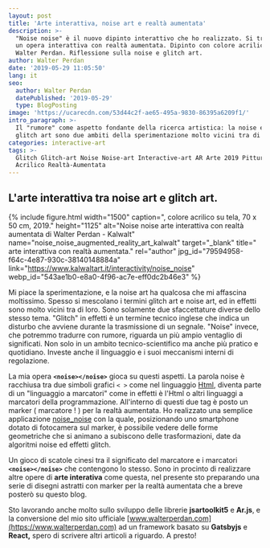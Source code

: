 ```yaml
---
layout: post
title: 'Arte interattiva, noise art e realtà aumentata'
description: >-
  "Noise noise" è il nuovo dipinto interattivo che ho realizzato. Si tratta di
  un opera interattiva con realtà aumentata. Dipinto con colore acrilico da
  Walter Perdan. Riflessione sulla noise e glitch art.
author: Walter Perdan
date: '2019-05-29 11:05:50'
lang: it
seo:
  author: Walter Perdan
  datePublished: '2019-05-29'
  type: BlogPosting
image: 'https://ucarecdn.com/53d44c2f-ae65-495a-9830-86395a6209f1/'
intro_paragraph: >-
  Il "rumore" come aspetto fondante della ricerca artistica: la noise e la
  glitch art sono due ambiti della sperimentazione molto vicini tra di loro.
categories: interactive-art
tags: >-
  Glitch Glitch-art Noise Noise-art Interactive-art AR Arte 2019 Pittura
  Acrilico Realtà-Aumentata
---
```

## L'arte interattiva tra noise art e glitch art.

{% include figure.html width="1500" caption="<noise></noise>, colore acrilico su tela, 70 x 50 cm, 2019." height="1125" alt="Noise noise arte interattiva con realtà aumentata di Walter Perdan - Kalwalt" name="noise_noise_augmented_reality_art_kalwalt" target="_blank" title="<noise></noise> arte interattiva con realtà aumentata." rel="author" jpg_id="79594958-f64c-4e87-930c-38140148884a" link="https://www.kalwaltart.it/interactivity/noise_noise" webp_id="543ae1b0-e8a0-4f96-ac7e-eff0dc2b46e3" %}

Mi piace la sperimentazione, e la noise art ha qualcosa che mi affascina moltissimo. Spesso si mescolano i termini glitch art e noise art, ed in effetti sono molto vicini tra di loro. Sono solamente due sfaccettature diverse dello stesso tema. "Glitch" in effetti è un termine tecnico inglese  che indica un disturbo che avviene durante la trasmissione di un segnale. "Noise" invece, che potremmo tradurre con rumore, riguarda un più ampio ventaglio di significati.  Non solo in un ambito tecnico-scientifico ma anche più pratico e quotidiano. Investe anche il linguaggio e i suoi meccanismi interni di regolazione.

La mia opera **`<noise></noise>`** gioca su questi aspetti. La parola noise è racchiusa tra due simboli grafici `< >` come nel linguaggio [Html](https://it.wikipedia.org/wiki/HTML), diventa parte di un "linguaggio a marcatori" come in effetti è l'Html o altri linguaggi a marcatori della programmazione. All'interno di questi due tag è posto un marker ( marcatore ! ) per la realtà aumentata. Ho realizzato una semplice applicazione [noise_noise](https://www.kalwaltart.it/interactivity/noise_noise) con la quale, posizionando uno smartphone dotato di fotocamera sul marker, è possibile vedere delle forme geometriche che si animano a subiscono delle trasformazioni, date da algoritmi noise ed effetti glitch.

Un gioco di scatole cinesi tra il significato del marcatore e i marcatori **`<noise></noise>`** che contengono lo stesso. Sono in procinto di realizzare altre opere di **arte interativa** come questa, nel presente sto preparando una serie di disegni astratti con marker per la realtà aumentata che a breve posterò su questo blog.

Sto lavorando anche molto sullo sviluppo delle librerie **jsartoolkit5** e **Ar.js**, e la conversione del mio sito ufficiale [www.walterperdan.com](https://www.walterperdan.com) ad un framework basato su **Gatsbyjs** e **React,** spero di scrivere altri articoli a riguardo. A presto!
